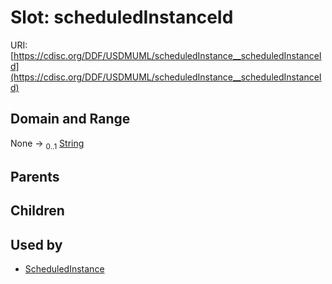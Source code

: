 
# Slot: scheduledInstanceId




URI: [https://cdisc.org/DDF/USDMUML/scheduledInstance__scheduledInstanceId](https://cdisc.org/DDF/USDMUML/scheduledInstance__scheduledInstanceId)


## Domain and Range

None &#8594;  <sub>0..1</sub> [String](types/String.md)

## Parents


## Children


## Used by

 * [ScheduledInstance](ScheduledInstance.md)
